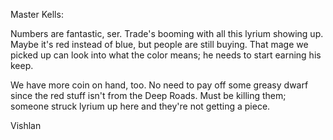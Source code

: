Master Kells:

Numbers are fantastic, ser. Trade's booming with all this lyrium showing up. Maybe it's red instead of blue, but people are still buying. That mage we picked up can look into what the color means; he needs to start earning his keep.

We have more coin on hand, too. No need to pay off some greasy dwarf since the red stuff isn't from the Deep Roads. Must be killing them; someone struck lyrium up here and they're not getting a piece.

Vishlan
